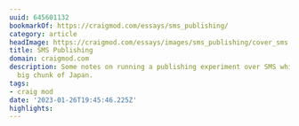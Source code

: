 ```yaml
---
uuid: 645601132
bookmarkOf: https://craigmod.com/essays/sms_publishing/
category: article
headImage: https://craigmod.com/essays/images/sms_publishing/cover_sms.jpg
title: SMS Publishing
domain: craigmod.com
description: Some notes on running a publishing experiment over SMS while I walk a
  big chunk of Japan.
tags:
- craig mod
date: '2023-01-26T19:45:46.225Z'
highlights:
---
```



